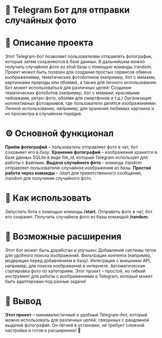 # 📸 Telegram Бот для отправки случайных фото

# 📝 Описание проекта

Этот Telegram-бот позволяет пользователям отправлять фотографии, которые затем сохраняются в базе данных. В дальнейшем можно получить случайное фото из этой базы с помощью команды /random.
Проект может быть полезен для создания простых сервисов обмена изображениями, тематических фотоботиков (например, бот с мемами, картинками природы или обоями), а также для личного использования.
Бот может использоваться для различных целей:
Создание тематических фотоботов (например, бот с мемами, красивыми пейзажами, ретро-фото, обоями для смартфонов и т.д.)
Организация коллективных фотоархивов, где пользователи делятся изображениями.
Личное использование, например, для хранения любимых картинок и их просмотра в случайном порядке.

# ⚙️ Основной функционал

**Приём фотографий** – пользователь отправляет фото в чат, бот сохраняет его в базу.
**Хранение фотографий** – изображения хранятся в базе данных SQLite в виде file_id, который Telegram использует для работы с файлами.
**Выдача случайного фото** – команда /random отправляет пользователю случайное изображение из базы.
**Простая работа через команды** – /start для приветственного сообщения, /random для получения случайного фото.

# 🎯 Как использовать

Запустить бота с помощью команды **/start.**
Отправить фото в чат, бот его сохранит.
Получить случайное фото из базы командой **/random.**

# 🔧 Возможные расширения
Этот бот может быть доработан и улучшен:
Добавление системы тегов для удобного поиска изображений.
Фильтрация контента (например, модерация перед добавлением в базу).
Интеграция с внешними API, например, для поиска изображений в интернете.
Автоматическая сортировка фото по категориям.
Этот проект – простой, но гибкий инструмент для работы с изображениями в Telegram, который может быть адаптирован под разные задачи!

# 🏁 Вывод
**Этот проект** – минималистичный и удобный Telegram-бот, который можно использовать для различных целей, связанных с рандомной выдачей фотографий. Он лёгкий в установке, не требует сложной настройки и готов к расширению! 🚀
